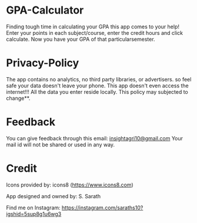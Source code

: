 # GPA-Calculator
Finding tough time in calculating your GPA this app comes to your help! Enter your points in each subject/course, enter the credit hours and click calculate. Now you have your GPA of that particularsemester.

# Privacy-Policy
The app contains no analytics, no third party libraries, or advertisers.
so feel safe your data doesn't leave your phone.
This app doesn't even access the internet!!!
All the data you enter reside locally.
This policy may subjected to change**.

# Feedback
You can give feedback through this email: 
insightagri10@gmail.com
Your mail id will not be shared or used in any way.

# Credit

Icons provided by: icons8 (https://www.icons8.com)

App designed and owned by: S. Sarath

Find me on Instagram: https://instagram.com/saraths10?igshid=5sup8g1u6wg3
